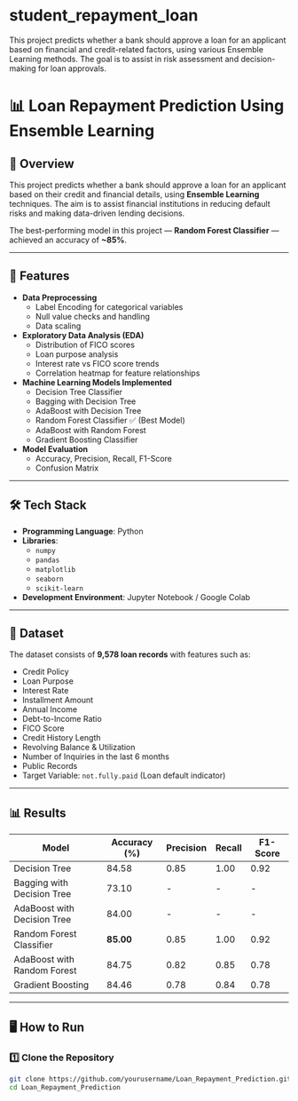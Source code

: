 # student_repayment_loan
This project predicts whether a bank should approve a loan for an applicant based on financial and credit-related factors, using various Ensemble Learning methods. The goal is to assist in risk assessment and decision-making for loan approvals.

# 📊 Loan Repayment Prediction Using Ensemble Learning  

## 📌 Overview  
This project predicts whether a bank should approve a loan for an applicant based on their credit and financial details, using **Ensemble Learning** techniques. The aim is to assist financial institutions in reducing default risks and making data-driven lending decisions.  

The best-performing model in this project — **Random Forest Classifier** — achieved an accuracy of **~85%**.  

---

## 🚀 Features  
- **Data Preprocessing**  
  - Label Encoding for categorical variables  
  - Null value checks and handling  
  - Data scaling  
- **Exploratory Data Analysis (EDA)**  
  - Distribution of FICO scores  
  - Loan purpose analysis  
  - Interest rate vs FICO score trends  
  - Correlation heatmap for feature relationships  
- **Machine Learning Models Implemented**  
  - Decision Tree Classifier  
  - Bagging with Decision Tree  
  - AdaBoost with Decision Tree  
  - Random Forest Classifier ✅ (Best Model)  
  - AdaBoost with Random Forest  
  - Gradient Boosting Classifier  
- **Model Evaluation**  
  - Accuracy, Precision, Recall, F1-Score  
  - Confusion Matrix  

---

## 🛠 Tech Stack  
- **Programming Language**: Python  
- **Libraries**:  
  - `numpy`  
  - `pandas`  
  - `matplotlib`  
  - `seaborn`  
  - `scikit-learn`  
- **Development Environment**: Jupyter Notebook / Google Colab  

---

## 📂 Dataset  
The dataset consists of **9,578 loan records** with features such as:  
- Credit Policy  
- Loan Purpose  
- Interest Rate  
- Installment Amount  
- Annual Income  
- Debt-to-Income Ratio  
- FICO Score  
- Credit History Length  
- Revolving Balance & Utilization  
- Number of Inquiries in the last 6 months  
- Public Records  
- Target Variable: `not.fully.paid` (Loan default indicator)  

---

## 📊 Results  
| Model                              | Accuracy (%) | Precision | Recall | F1-Score |
|------------------------------------|--------------|-----------|--------|----------|
| Decision Tree                      | 84.58        | 0.85      | 1.00   | 0.92     |
| Bagging with Decision Tree         | 73.10        | -         | -      | -        |
| AdaBoost with Decision Tree        | 84.00        | -         | -      | -        |
| Random Forest Classifier           | **85.00**    | 0.85      | 1.00   | 0.92     |
| AdaBoost with Random Forest        | 84.75        | 0.82      | 0.85   | 0.78     |
| Gradient Boosting                  | 84.46        | 0.78      | 0.84   | 0.78     |

---

## 🖥 How to Run  

### 1️⃣ Clone the Repository  
```bash
git clone https://github.com/yourusername/Loan_Repayment_Prediction.git
cd Loan_Repayment_Prediction

